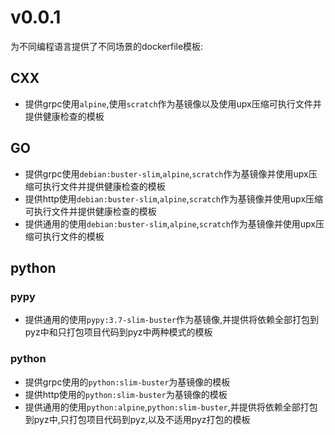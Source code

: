 # v0.0.1

为不同编程语言提供了不同场景的dockerfile模板:

## CXX

+ 提供grpc使用`alpine`,使用`scratch`作为基镜像以及使用upx压缩可执行文件并提供健康检查的模板

## GO

+ 提供grpc使用`debian:buster-slim`,`alpine`,`scratch`作为基镜像并使用upx压缩可执行文件并提供健康检查的模板
+ 提供http使用`debian:buster-slim`,`alpine`,`scratch`作为基镜像并使用upx压缩可执行文件并提供健康检查的模板
+ 提供通用的使用`debian:buster-slim`,`alpine`,`scratch`作为基镜像并使用upx压缩可执行文件的模板

## python

### pypy

+ 提供通用的使用`pypy:3.7-slim-buster`作为基镜像,并提供将依赖全部打包到pyz中和只打包项目代码到pyz中两种模式的模板

### python

+ 提供grpc使用的`python:slim-buster`为基镜像的模板
+ 提供http使用的`python:slim-buster`为基镜像的模板
+ 提供通用的使用`python:alpine`,`python:slim-buster`,并提供将依赖全部打包到pyz中,只打包项目代码到pyz,以及不适用pyz打包的模板